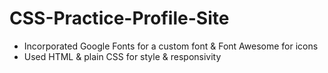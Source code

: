 # CSS-Practice-Profile-Site
- Incorporated Google Fonts for a custom font & Font Awesome for icons
- Used HTML & plain CSS for style & responsivity
